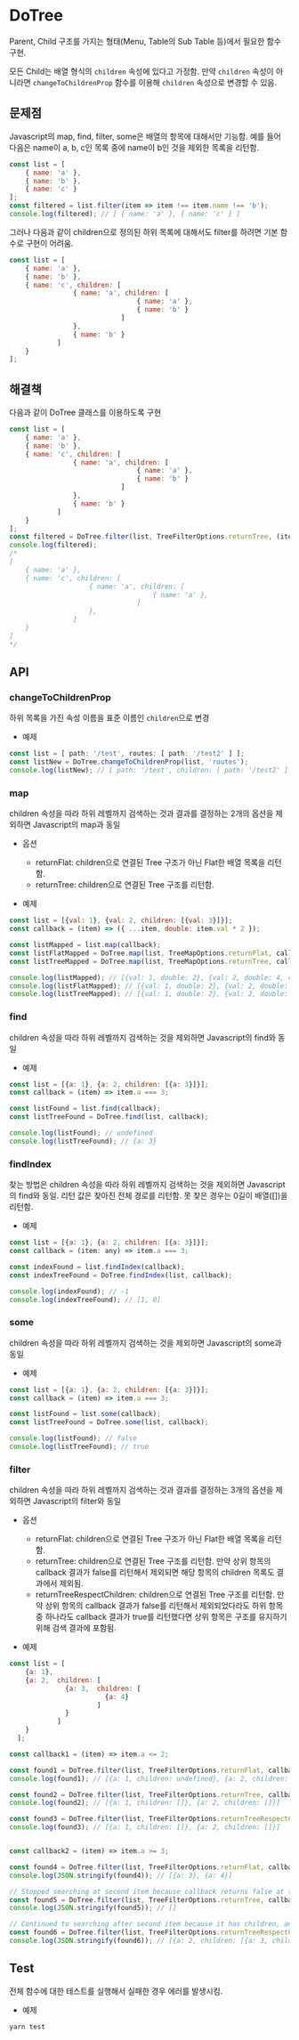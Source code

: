 # DoTree

Parent, Child 구조를 가지는 형태(Menu, Table의 Sub Table 등)에서 필요한 함수 구현.

모든 Child는 배열 형식의 `children` 속성에 있다고 가정함.
만약 `children` 속성이 아니라면 `changeToChildrenProp` 함수를 이용해 `children` 속성으로 변경할 수 있음.

## 문제점

Javascript의 map, find, filter, some은 배열의 항목에 대해서만 기능함.
예를 들어 다음은 name이 a, b, c인 목록 중에 name이 b인 것을 제외한 목록을 리턴함.

```Javascript
const list = [
    { name: 'a' },
    { name: 'b' },
    { name: 'c' }
];
const filtered = list.filter(item => item !== item.name !== 'b');
console.log(filtered); // [ { name: 'a' }, { name: 'c' } ]
```

그러나 다음과 같이 children으로 정의된 하위 목록에 대해서도 filter를 하려면 기본 함수로 구현이 어려움.

```Javascript
const list = [
    { name: 'a' },
    { name: 'b' },
    { name: 'c', children: [
                { name: 'a', children: [
                                { name: 'a' },
                                { name: 'b' }
                            ]
                },
                { name: 'b' }
            ]
    }
];
```

## 해결책

다음과 같이 DoTree 클래스를 이용하도록 구현

```Javascript
const list = [
    { name: 'a' },
    { name: 'b' },
    { name: 'c', children: [
                { name: 'a', children: [
                                { name: 'a' },
                                { name: 'b' }
                            ]
                },
                { name: 'b' }
            ]
    }
];
const filtered = DoTree.filter(list, TreeFilterOptions.returnTree, (item => item !== item.name !== 'b'));
console.log(filtered);
/*
[
    { name: 'a' },
    { name: 'c', children: [
                    { name: 'a', children: [
                                    { name: 'a' },
                                ]
                    },
                ]
    }
]
*/
```

## API

### changeToChildrenProp

하위 목록을 가진 속성 이름을 표준 이름인 `children`으로 변경

- 예제

```Javascript
const list = [ path: '/test', routes: [ path: '/test2' ] ];
const listNew = DoTree.changeToChildrenProp(list, 'routes');
console.log(listNew); // [ path: '/test', children: [ path: '/test2' ] ]
```

### map

children 속성을 따라 하위 레벨까지 검색하는 것과 결과를 결정하는 2개의 옵션을 제외하면 Javascript의 map과 동일

- 옵션

  - returnFlat: children으로 연결된 Tree 구조가 아닌 Flat한 배열 목록을 리턴함.
  - returnTree: children으로 연결된 Tree 구조를 리턴함.

- 예제

```Javascript
const list = [{val: 1}, {val: 2, children: [{val: 3}]}];
const callback = (item) => ({ ...item, double: item.val * 2 });

const listMapped = list.map(callback);
const listFlatMapped = DoTree.map(list, TreeMapOptions.returnFlat, callback);
const listTreeMapped = DoTree.map(list, TreeMapOptions.returnTree, callback);

console.log(listMapped); // [{val: 1, double: 2}, {val: 2, double: 4, children: [{val: 3}]}]
console.log(listFlatMapped); // [{val: 1, double: 2}, {val: 2, double: 4}, {val: 3, double: 6}]
console.log(listTreeMapped); // [{val: 1, double: 2}, {val: 2, double: 4, children: [{val: 3, double: 6}]}]
```

### find

children 속성을 따라 하위 레벨까지 검색하는 것을 제외하면 Javascript의 find와 동일

- 예제

```Javascript
const list = [{a: 1}, {a: 2, children: [{a: 3}]}];
const callback = (item) => item.a === 3;

const listFound = list.find(callback);
const listTreeFound = DoTree.find(list, callback);

console.log(listFound); // undefined
console.log(listTreeFound); // {a: 3}
```

### findIndex

찾는 방법은 children 속성을 따라 하위 레벨까지 검색하는 것을 제외하면 Javascript의 find와 동일.
리턴 값은 찾아진 전체 경로를 리턴함. 못 찾은 경우는 0길이 배열([])을 리턴함.

- 예제

```Javascript
const list = [{a: 1}, {a: 2, children: [{a: 3}]}];
const callback = (item: any) => item.a === 3;

const indexFound = list.findIndex(callback);
const indexTreeFound = DoTree.findIndex(list, callback);

console.log(indexFound); // -1
console.log(indexTreeFound); // [1, 0]
```

### some

children 속성을 따라 하위 레벨까지 검색하는 것을 제외하면 Javascript의 some과 동일

- 예제

```Javascript
const list = [{a: 1}, {a: 2, children: [{a: 3}]}];
const callback = (item) => item.a === 3;

const listFound = list.some(callback);
const listTreeFound = DoTree.some(list, callback);

console.log(listFound); // false
console.log(listTreeFound); // true
```

### filter

children 속성을 따라 하위 레벨까지 검색하는 것과 결과를 결정하는 3개의 옵션을 제외하면 Javascript의 filter와 동일

- 옵션

  - returnFlat: children으로 연결된 Tree 구조가 아닌 Flat한 배열 목록을 리턴함.
  - returnTree: children으로 연결된 Tree 구조를 리턴함. 만약 상위 항목의 callback 결과가 false를 리턴해서 제외되면 해당 항목의 children 목록도 결과에서 제외됨.
  - returnTreeRespectChildren: children으로 연결된 Tree 구조를 리턴함. 만약 상위 항목의 callback 결과가 false를 리턴해서 제외되었다라도 하위 항목 중 하나라도 callback 결과가 true를 리턴했다면 상위 항목은 구조를 유지하기 위해 검색 결과에 포함됨.

- 예제

```Javascript
const list = [
    {a: 1},
    {a: 2,  children: [
              {a: 3,  children: [
                        {a: 4}
                      ]
              }
            ]
    }
  ];

const callback1 = (item) => item.a <= 2;

const found1 = DoTree.filter(list, TreeFilterOptions.returnFlat, callback1);
console.log(found1); // [{a: 1, children: undefined}, {a: 2, children: undefined}]

const found2 = DoTree.filter(list, TreeFilterOptions.returnTree, callback1);
console.log(found2); // [{a: 1, children: []}, {a: 2, children: []}]

const found3 = DoTree.filter(list, TreeFilterOptions.returnTreeRespectChildren, callback1);
console.log(found3); // [{a: 1, children: []}, {a: 2, children: []}]


const callback2 = (item) => item.a >= 3;

const found4 = DoTree.filter(list, TreeFilterOptions.returnFlat, callback2);
console.log(JSON.stringify(found4)); // [{a: 3}, {a: 4}]

// Stopped searching at second item because callback returns false at there.
const found5 = DoTree.filter(list, TreeFilterOptions.returnTree, callback2);
console.log(JSON.stringify(found5)); // []

// Continued to searching after second item because it has children, and included second item even if it was not found because one of children has found.
const found6 = DoTree.filter(list, TreeFilterOptions.returnTreeRespectChildren, callback2);
console.log(JSON.stringify(found6)); // [{a: 2, children: [{a: 3, children: [{a: 4, children: []}]}]}]
```

## Test

전체 함수에 대한 테스트를 실행해서 실패한 경우 에러를 발생시킴.

- 예제

```console
yarn test
```
